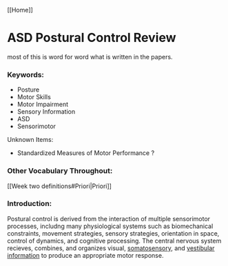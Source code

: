 [[Home]]

# ASD Postural Control Review

most of this is word for word what is written in the papers.

### Keywords:
- Posture
- Motor Skills
- Motor Impairment
- Sensory Information
- ASD
- Sensorimotor

Unknown Items:
- Standardized Measures of Motor Performance ?


### Other Vocabulary Throughout:
[[Week two definitions#Priori|Priori]]


### Introduction:
Postural control is derived from the interaction of multiple sensorimotor processes, includng many physiological systems such as biomechanical constraints, movement strategies, sensory strategies, orientation in space, control of dynamics, and cognitive processing. The central nervous system recieves, combines, and organizes visual, [somatosensory](https://en.wikipedia.org/wiki/Somatosensory_system), and [vestibular information](https://www.britannica.com/science/vestibular-system) to produce an appropriate motor response.


